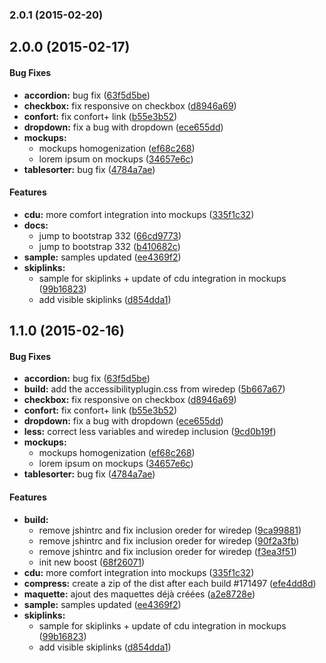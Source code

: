 <a name="2.0.1"></a>
### 2.0.1 (2015-02-20)


<a name="2.0.0"></a>
## 2.0.0 (2015-02-17)


#### Bug Fixes

* **accordion:** bug fix ([63f5d5be](https://orangeforge.rd.francetelecom.fr/plugins/git/boost-a0242/boost-css?p=boost-css.git&a=commit&h=63f5d5bef7c28ccb3d2488ac47eee3e87e4d7edf))
* **checkbox:** fix responsive on checkbox ([d8946a69](https://orangeforge.rd.francetelecom.fr/plugins/git/boost-a0242/boost-css?p=boost-css.git&a=commit&h=d8946a69d0f66bba913e577bd20000baad62e7b7))
* **confort:** fix confort+ link ([b55e3b52](https://orangeforge.rd.francetelecom.fr/plugins/git/boost-a0242/boost-css?p=boost-css.git&a=commit&h=b55e3b522191fb787c36493e3fd1bb4d4a8cdc74))
* **dropdown:** fix a bug with dropdown ([ece655dd](https://orangeforge.rd.francetelecom.fr/plugins/git/boost-a0242/boost-css?p=boost-css.git&a=commit&h=ece655dd7b328cdb081ebb3b9b8b801402e1e026))
* **mockups:**
  * mockups homogenization ([ef68c268](https://orangeforge.rd.francetelecom.fr/plugins/git/boost-a0242/boost-css?p=boost-css.git&a=commit&h=ef68c268a888a8542ab48250a8e2f548344bd9be))
  * lorem ipsum on mockups ([34657e6c](https://orangeforge.rd.francetelecom.fr/plugins/git/boost-a0242/boost-css?p=boost-css.git&a=commit&h=34657e6c30eca58658426e24eb2c2f31a991f32f))
* **tablesorter:** bug fix ([4784a7ae](https://orangeforge.rd.francetelecom.fr/plugins/git/boost-a0242/boost-css?p=boost-css.git&a=commit&h=4784a7aea03fbf4fbfa0a20d1dcf3da7fa0d3d93))


#### Features

* **cdu:** more comfort integration into mockups ([335f1c32](https://orangeforge.rd.francetelecom.fr/plugins/git/boost-a0242/boost-css?p=boost-css.git&a=commit&h=335f1c326410177c243540c819e4d7ff756786b3))
* **docs:**
  * jump to bootstrap 332 ([66cd9773](https://orangeforge.rd.francetelecom.fr/plugins/git/boost-a0242/boost-css?p=boost-css.git&a=commit&h=66cd97732306ae3f0895e84ba4249cbf09737c5e))
  * jump to bootstrap 332 ([b410682c](https://orangeforge.rd.francetelecom.fr/plugins/git/boost-a0242/boost-css?p=boost-css.git&a=commit&h=b410682c55055f955eeb0e3145b586990979470f))
* **sample:** samples updated ([ee4369f2](https://orangeforge.rd.francetelecom.fr/plugins/git/boost-a0242/boost-css?p=boost-css.git&a=commit&h=ee4369f2502273a8326d7eb2a6726d7de6ec2e61))
* **skiplinks:**
  * sample for skiplinks + update of cdu integration in mockups ([99b16823](https://orangeforge.rd.francetelecom.fr/plugins/git/boost-a0242/boost-css?p=boost-css.git&a=commit&h=99b16823fc7e00456fc8df10b522129046a7efd0))
  * add visible skiplinks ([d854dda1](https://orangeforge.rd.francetelecom.fr/plugins/git/boost-a0242/boost-css?p=boost-css.git&a=commit&h=d854dda1edb9320214b4ae1b8a1e29196e371d0a))


<a name="1.1.0"></a>
## 1.1.0 (2015-02-16)


#### Bug Fixes

* **accordion:** bug fix ([63f5d5be](https://orangeforge.rd.francetelecom.fr/git/boost-a0242/boost-js/commit/63f5d5bef7c28ccb3d2488ac47eee3e87e4d7edf))
* **build:** add the accessibilityplugin.css from wiredep ([5b667a67](https://orangeforge.rd.francetelecom.fr/git/boost-a0242/boost-js/commit/5b667a6766db5690f0eaaa861fabe4df50c419b8))
* **checkbox:** fix responsive on checkbox ([d8946a69](https://orangeforge.rd.francetelecom.fr/git/boost-a0242/boost-js/commit/d8946a69d0f66bba913e577bd20000baad62e7b7))
* **confort:** fix confort+ link ([b55e3b52](https://orangeforge.rd.francetelecom.fr/git/boost-a0242/boost-js/commit/b55e3b522191fb787c36493e3fd1bb4d4a8cdc74))
* **dropdown:** fix a bug with dropdown ([ece655dd](https://orangeforge.rd.francetelecom.fr/git/boost-a0242/boost-js/commit/ece655dd7b328cdb081ebb3b9b8b801402e1e026))
* **less:** correct less variables and wiredep inclusion ([9cd0b19f](https://orangeforge.rd.francetelecom.fr/git/boost-a0242/boost-js/commit/9cd0b19f388bf98f24485c5d3ec2afe7954ba9ca))
* **mockups:**
  * mockups homogenization ([ef68c268](https://orangeforge.rd.francetelecom.fr/git/boost-a0242/boost-js/commit/ef68c268a888a8542ab48250a8e2f548344bd9be))
  * lorem ipsum on mockups ([34657e6c](https://orangeforge.rd.francetelecom.fr/git/boost-a0242/boost-js/commit/34657e6c30eca58658426e24eb2c2f31a991f32f))
* **tablesorter:** bug fix ([4784a7ae](https://orangeforge.rd.francetelecom.fr/git/boost-a0242/boost-js/commit/4784a7aea03fbf4fbfa0a20d1dcf3da7fa0d3d93))


#### Features

* **build:**
  * remove jshintrc and fix inclusion oreder for wiredep ([9ca99881](https://orangeforge.rd.francetelecom.fr/git/boost-a0242/boost-js/commit/9ca998815a4b9dc94e42cc64ced5291104b61f84))
  * remove jshintrc and fix inclusion oreder for wiredep ([90f2a3fb](https://orangeforge.rd.francetelecom.fr/git/boost-a0242/boost-js/commit/90f2a3fb80aa27886e92caf1c24a461a94cc603e))
  * remove jshintrc and fix inclusion oreder for wiredep ([f3ea3f51](https://orangeforge.rd.francetelecom.fr/git/boost-a0242/boost-js/commit/f3ea3f517959617b3ffa4e561d265769227c1e81))
  * init new boost ([68f26071](https://orangeforge.rd.francetelecom.fr/git/boost-a0242/boost-js/commit/68f26071cc6313cd130294d3d6cf0c0e6968ecb7))
* **cdu:** more comfort integration into mockups ([335f1c32](https://orangeforge.rd.francetelecom.fr/git/boost-a0242/boost-js/commit/335f1c326410177c243540c819e4d7ff756786b3))
* **compress:** create a zip of the dist after each build #171497 ([efe4dd8d](https://orangeforge.rd.francetelecom.fr/git/boost-a0242/boost-js/commit/efe4dd8dcdb3f4189628320d75eb97b25aa14f13))
* **maquette:** ajout des maquettes déjà créées ([a2e8728e](https://orangeforge.rd.francetelecom.fr/git/boost-a0242/boost-js/commit/a2e8728e8f302b9c66b38cde2bc461d4871ec776))
* **sample:** samples updated ([ee4369f2](https://orangeforge.rd.francetelecom.fr/git/boost-a0242/boost-js/commit/ee4369f2502273a8326d7eb2a6726d7de6ec2e61))
* **skiplinks:**
  * sample for skiplinks + update of cdu integration in mockups ([99b16823](https://orangeforge.rd.francetelecom.fr/git/boost-a0242/boost-js/commit/99b16823fc7e00456fc8df10b522129046a7efd0))
  * add visible skiplinks ([d854dda1](https://orangeforge.rd.francetelecom.fr/git/boost-a0242/boost-js/commit/d854dda1edb9320214b4ae1b8a1e29196e371d0a))

